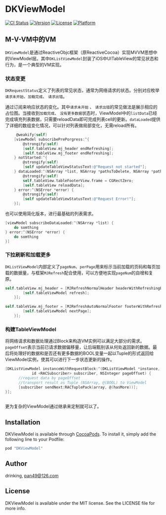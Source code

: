 # DKViewModel

[![CI Status](http://img.shields.io/travis/drinking/DKViewModel.svg?style=flat)](https://travis-ci.org/drinking/DKViewModel)
[![Version](https://img.shields.io/cocoapods/v/DKViewModel.svg?style=flat)](http://cocoapods.org/pods/DKViewModel)
[![License](https://img.shields.io/cocoapods/l/DKViewModel.svg?style=flat)](http://cocoapods.org/pods/DKViewModel)
[![Platform](https://img.shields.io/cocoapods/p/DKViewModel.svg?style=flat)](http://cocoapods.org/pods/DKViewModel)

## M-V-VM中的VM

`DKViewModel`是通过ReactiveObjc框架（原ReactiveCocoa）实现MVVM思想中的ViewModel层。其中`DKListViewModel`封装了iOS中UITableView的常见状态和行为，是一个典型的VM实现。

### 状态变更

`DKRequestStatus`定义了列表的常见状态，通常为网络请求的状态。分别对应枚举`请求未开始`、`加载完成`、 `请求出错`。

通过订阅来响应状态的变化。其中`请求未开始`  、 `请求出错`的常见做法是展示相应的占位图。当接收到`加载完成`、 `没有更多数据`状态时，ViewModel中的`listData`已经完成填充列表数据，只需要reloadData即可完成列表cell的更新。`dataLoaded`提供了详细的数组变化情况，可以针对列表做局部变化，无需reload所有。

````objective-c
     @weakify(self)
    [viewModel subscribePrePorgress:^{
        @strongify(self)
        [self.tableView.mj_header endRefreshing];
        [self.tableView.mj_footer endRefreshing];
    } notStarted:^{
        @strongify(self)
        [self updateTableViewStatusText:@"Request not started"];
    } dataLoaded:^(NSArray *list, NSArray *pathsToDelete, NSArray *pathsToInsert, NSArray *pathsToMove, NSArray *destinationPaths) {
        @strongify(self)
        self.tableView.tableFooterView.frame = CGRectZero;
        [self.tableView reloadData];
    } error:^(NSError *error) {
        @strongify(self)
        [self updateTableViewStatusText:@"Request Error!"];
    }];
````

也可以使用简化版本，进行最基础的列表需求。
````objective-c
[viewModel subscribeDataLoaded:^(NSArray *list) {
    do somthing 
} error:^(NSError *error) {
    do somthing        
}]
````

### 下拉刷新和加载更多

`DKListViewModel`内部定义了`pageNum`、`perPage`用来标示当前加载的页码和每页加载的数据量，与框架`MJRefresh`配合使用，可以方便地实现`pageNum`的自增和复原。

```objective-c
self.tableView.mj_header = [MJRefreshNormalHeader headerWithRefreshingBlock:^{
        [self.tableViewModel refresh];
    }];
    
self.tableView.mj_footer = [MJRefreshAutoNormalFooter footerWithRefreshingBlock:^{
        [self.tableViewModel nextPage];
    }];
```

### 构建TableViewModel

将网络请求和数据处理通过Block来构造VM实例可以满足大部分的需求。`pageOffset`表示当前已请求数据偏移量，让后端甄别该从何处返回新的数据。最后将处理好的数据和是否还有更多数据的BOOL变量一起以Tuple的形式返回给ViewModel实例，使其可以进行下一步状态更新的操作。

```objective-c
[DKListViewModel instanceWithRequestBlock:^(DKListViewModel *instance,
            id <RACSubscriber> subscriber, NSInteger pageOffset) {  
	  //request data by pageOffset
  	  //transport result as Tuple (NSArray, @(BOOL) to ViewModel 
      [subscriber sendNext:RACTuplePack(array, @(hasMore))];            
}];
	
```

更为复杂的ViewModel通过继承来定制就可以了。

## Installation

DKViewModel is available through [CocoaPods](http://cocoapods.org). To install
it, simply add the following line to your Podfile:

```ruby
pod "DKViewModel"
```

## Author

drinking, pan49@126.com

## License

DKViewModel is available under the MIT license. See the LICENSE file for more info.


